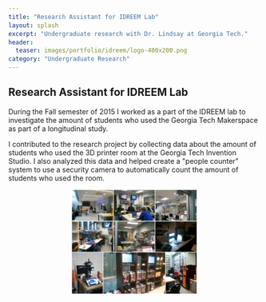 ```yaml
---
title: "Research Assistant for IDREEM Lab"
layout: splash
excerpt: "Undergraduate research with Dr. Lindsay at Georgia Tech."
header:
  teaser: images/portfolio/idreem/logo-400x200.png
category: "Undergraduate Research"
---
```


## Research Assistant for IDREEM Lab
During the Fall semester of 2015 I worked as a part of the IDREEM lab to investigate the amount of students who used the Georgia Tech Makerspace as part of a longitudinal study.

I contributed to the research project by collecting data about the amount of students who used the 3D printer room at the Georgia Tech Invention Studio. I also analyzed this data and helped create a "people counter" system to use a security camera to automatically count the amount of students who used the room.

<div style="text-align:center">
	<img style="height: 50%; width: 50%;" src="/images/portfolio/idreem/printroom.png" />
</div>
